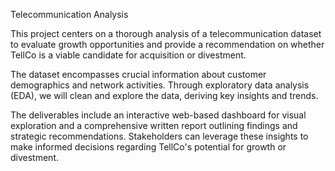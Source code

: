 Telecommunication Analysis


This project centers on a thorough analysis of a telecommunication dataset to evaluate growth opportunities and provide a recommendation on whether TellCo is a viable candidate for acquisition or divestment.

The dataset encompasses crucial information about customer demographics and network activities. Through exploratory data analysis (EDA), we will clean and explore the data, deriving key insights and trends.

The deliverables include an interactive web-based dashboard for visual exploration and a comprehensive written report outlining findings and strategic recommendations. Stakeholders can leverage these insights to make informed decisions regarding TellCo's potential for growth or divestment.
